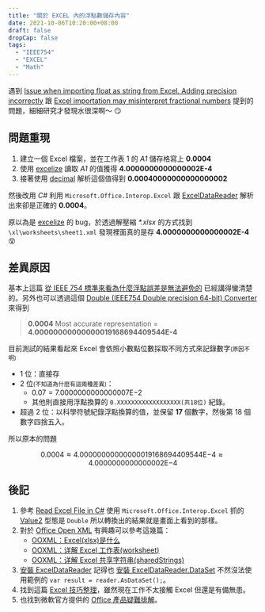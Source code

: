 ```yaml
---
title: "關於 EXCEL 內的浮點數儲存內容"
date: 2021-10-06T10:20:00+08:00
draft: false
dropCap: false
tags:
  - "IEEE754"
  - "EXCEL"
  - "Math"
---
```


遇到 [Issue when importing float as string from Excel. Adding precision incorrectly](https://stackoverflow.com/questions/51025969/issue-when-importing-float-as-string-from-excel-adding-precision-incorrectly) 跟 [Excel importation may misinterpret fractional numbers](https://community.claris.com/en/s/question/0D50H00006ezK2L/excel-importation-may-misinterpret-fractional-numbers) 提到的問題，細細研究才發現水很深啊～ 😏

## 問題重現

1. 建立一個 Excel 檔案，並在工作表 1 的 _A1_ 儲存格寫上 **0.0004**
2. 使用 [excelize](https://github.com/qax-os/excelize) 讀取 _A1_ 的值獲得 **4.0000000000000002E-4**
3. 接著使用 [decimal](https://github.com/shopspring/decimal) 解析這個值得到 **0.00040000000000000002**

然後改用 _C#_ 利用 `Microsoft.Office.Interop.Excel` 跟 [ExcelDataReader](https://github.com/ExcelDataReader/ExcelDataReader) 解析出來卻是正確的 **0.0004**。

原以為是 [excelize](https://github.com/qax-os/excelize) 的 bug，於透過解壓縮 _\*.xlsx_ 的方式找到 `\xl\worksheets\sheet1.xml` 發現裡面真的是存 **4.0000000000000002E-4** 😵

## 差異原因

基本上這篇 [從 IEEE 754 標準來看為什麼浮點誤差是無法避免的](https://medium.com/starbugs/see-why-floating-point-error-can-not-be-avoided-from-ieee-754-809720b32175) 已經講得蠻清楚的。另外也可以透過這個 [Double (IEEE754 Double precision 64-bit) Converter](https://www.binaryconvert.com/convert_double.html) 來得到

> **0.0004** Most accurate representation = **4.00000000000000019168694409544E-4**

目前測試的結果看起來 Excel 會依照小數點位數採取不同方式來記錄數字<small>(原因不明)</small>

- 1 位：直接存
- 2 位<small>(不知道為什麼有這兩種差異)</small>：
  + $0.07 = 7.0000000000000007\mathrm{E}{-2}$
  + 其他則直接用浮點換算的 `0.XXXXXXXXXXXXXXXXXX(共18位)` 紀錄。
- 超過 2 位：以科學符號紀錄浮點換算的值，並保留 **17** 個數字，然後第 18 個數字四捨五入。

所以原本的問題

$$
0.0004 \approx 4.00000000000000019168694409544\mathrm{E}{-4} \approx 4.0000000000000002\mathrm{E}{-4}
$$

## 後記

1. 參考 [Read Excel File in C#](https://coderwall.com/p/app3ya/read-excel-file-in-c) 使用 `Microsoft.Office.Interop.Excel` 抓的 [Value2](https://docs.microsoft.com/zh-tw/office/vba/api/excel.range.value2) 型態是 `Double` 所以轉換出的結果就是畫面上看到的那樣。
2. 對於 [Office Open XML](https://zh.wikipedia.org/wiki/Office_Open_XML) 有興趣可以參考這幾篇：
    - [OOXML：Excel(xlsx)是什么](https://insutanto.net/code-notes/2021-05/ooxml/what-is-excel-xlsx)
    - [OOXML：详解 Excel 工作表(worksheet)](https://insutanto.net/code-notes/2021-05/ooxml/what-is-excel-worksheet)
    - [OOXML：详解 Excel 共享字符串(sharedStrings)](https://insutanto.net/code-notes/2021-05/ooxml/what-is-excel-sharedstrings)
3. [安裝 ExcelDataReader](https://www.nuget.org/packages/ExcelDataReader/) 記得也 [安裝 ExcelDataReader.DataSet](https://www.nuget.org/packages/ExcelDataReader.DataSet/) 不然沒法使用範例的 `var result = reader.AsDataSet();`。
4. 找到這篇 [Excel 技巧整理](https://komotonekobox.blogspot.com/search/label/%28A-c%29Excel%E6%8A%80%E5%B7%A7)，雖然現在工作不太接觸 Excel 但還是有備無患。
5. 也找到微軟官方提供的 [Office 產品疑難排解](https://docs.microsoft.com/zh-tw/office/troubleshoot/office-client-welcome)。
